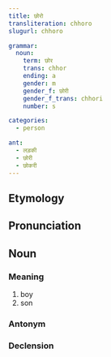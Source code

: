 ```yaml
---
title: छोरो
transliteration: chhoro
slugurl: chhoro

grammar:
  noun:
    term: छोर
    trans: chhor
    ending: a
    gender: m
    gender_f: छोरी
    gender_f_trans: chhori
    number: s

categories: 
  - person

ant:
  - लड़की
  - छोरी
  - छोकरी
---
```


## Etymology

## Pronunciation

## Noun
### Meaning
1. boy
2. son

### Antonym
<ant :ant="ant"></ant>

### Declension
<noun-decl :grammar="grammar"></noun-decl>
